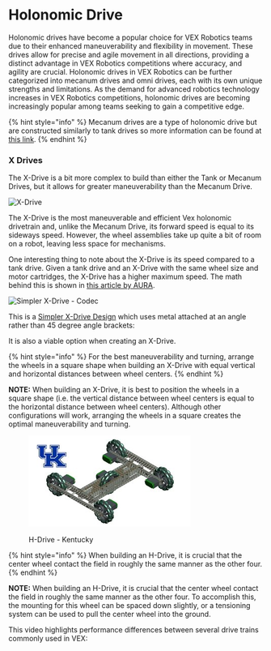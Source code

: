 # Holonomic Drive

Holonomic drives have become a popular choice for VEX Robotics teams due to their enhanced maneuverability and flexibility in movement. These drives allow for precise and agile movement in all directions, providing a distinct advantage in VEX Robotics competitions where accuracy, and agility are crucial. Holonomic drives in VEX Robotics can be further categorized into mecanum drives and omni drives, each with its own unique strengths and limitations. As the demand for advanced robotics technology increases in VEX Robotics competitions, holonomic drives are becoming increasingly popular among teams seeking to gain a competitive edge.

{% hint style="info" %}
Mecanum drives are a type of holonomic drive but are constructed similarly to tank drives so more information can be found at [this link](../../software/control-algorithms/kalman-filter.md).
{% endhint %}

### X Drives

The X-Drive is a bit more complex to build than either the Tank or Mecanum Drives, but it allows for greater maneuverability than the Mecanum Drive.

![X-Drive](https://user-images.githubusercontent.com/65926085/83556810-2a6d8a80-a4d6-11ea-9a5f-f44a0f9f7698.png)

The X-Drive is the most maneuverable and efficient Vex holonomic drivetrain and, unlike the Mecanum Drive, its forward speed is equal to its sideways speed. However, the wheel assemblies take up quite a bit of room on a robot, leaving less space for mechanisms.

One interesting thing to note about the X-Drive is its speed compared to a tank drive. Given a tank drive and an X-Drive with the same wheel size and motor cartridges, the X-Drive has a higher maximum speed. The math behind this is shown in [this article by AURA](https://aura.org.nz/why-is-x-drive-faster/).

![Simpler X-Drive - Codec](https://user-images.githubusercontent.com/65926085/83553426-cd230a80-a4d0-11ea-8731-be887931df6d.png)

This is a [Simpler X-Drive Design](https://www.vexforum.com/t/simpler-x-drive-design/80770) which uses metal attached at an angle rather than 45 degree angle brackets:

It is also a viable option when creating an X-Drive.

{% hint style="info" %}
For the best maneuverability and turning, arrange the wheels in a square shape when building an X-Drive with equal vertical and horizontal distances between wheel centers.
{% endhint %}

**NOTE:** When building an X-Drive, it is best to position the wheels in a square shape (i.e. the vertical distance between wheel centers is equal to the horizontal distance between wheel centers). Although other configurations will work, arranging the wheels in a square creates the optimal maneuverability and turning.

<figure><img src="../../.gitbook/assets/H Drive.jpg" alt=""><figcaption><p>H-Drive - Kentucky</p></figcaption></figure>

{% hint style="info" %}
When building an H-Drive, it is crucial that the center wheel contact the field in roughly the same manner as the other four.
{% endhint %}

**NOTE:** When building an H-Drive, it is crucial that the center wheel contact the field in roughly the same manner as the other four. To accomplish this, the mounting for this wheel can be spaced down slightly, or a tensioning system can be used to pull the center wheel into the ground.

This video highlights performance differences between several drive trains commonly used in VEX:
